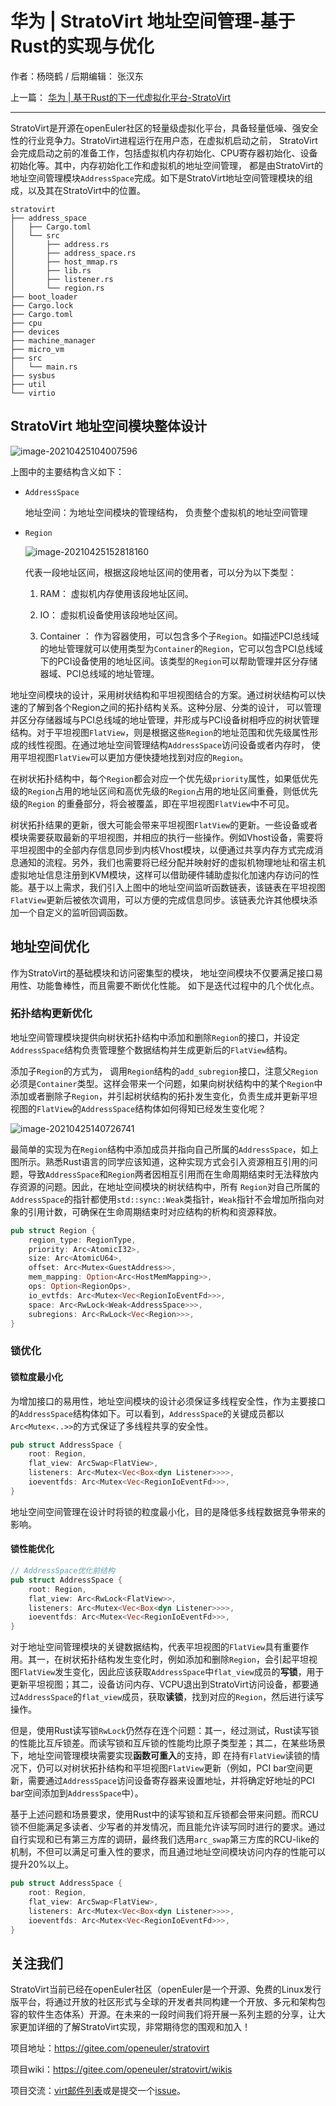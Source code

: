 # 华为 | StratoVirt 地址空间管理-基于Rust的实现与优化

作者：杨晓鹤 / 后期编辑： 张汉东

上一篇： [华为 | 基于Rust的下一代虚拟化平台-StratoVirt](../chapter_3/hw_rust_stratovirt.md)

---

StratoVirt是开源在openEuler社区的轻量级虚拟化平台，具备轻量低噪、强安全性的行业竞争力。StratoVirt进程运行在用户态，在虚拟机启动之前， StratoVirt会完成启动之前的准备工作，包括虚拟机内存初始化、CPU寄存器初始化、设备初始化等。其中，内存初始化工作和虚拟机的地址空间管理， 都是由StratoVirt的地址空间管理模块`AddressSpace`完成。如下是StratoVirt地址空间管理模块的组成，以及其在StratoVirt中的位置。

```
stratovirt
├── address_space
│   ├── Cargo.toml
│   └── src
│       ├── address.rs
│       ├── address_space.rs
│       ├── host_mmap.rs
│       ├── lib.rs
│       ├── listener.rs
│       └── region.rs
├── boot_loader
├── Cargo.lock
├── Cargo.toml
├── cpu
├── devices
├── machine_manager
├── micro_vm
├── src
│   └── main.rs
├── sysbus
├── util
└── virtio
```


## StratoVirt 地址空间模块整体设计

![image-20210425104007596](./image/hw-stratovirt/address_space_topology.png)


上图中的主要结构含义如下：

* `AddressSpace`

  地址空间：为地址空间模块的管理结构， 负责整个虚拟机的地址空间管理

* `Region`

  ![image-20210425152818160](./image/hw-stratovirt/region_addr.png)

  代表一段地址区间，根据这段地址区间的使用者，可以分为以下类型：

  1. RAM： 虚拟机内存使用该段地址区间。

  2. IO： 虚拟机设备使用该段地址区间。
  3. Container ： 作为容器使用，可以包含多个子`Region`。如描述PCI总线域的地址管理就可以使用类型为`Container`的`Region`，它可以包含PCI总线域下的PCI设备使用的地址区间。该类型的`Region`可以帮助管理并区分存储器域、PCI总线域的地址管理。



地址空间模块的设计，采用树状结构和平坦视图结合的方案。通过树状结构可以快速的了解到各个Region之间的拓扑结构关系。这种分层、分类的设计， 可以管理并区分存储器域与PCI总线域的地址管理，并形成与PCI设备树相呼应的树状管理结构。对于平坦视图`FlatView`，则是根据这些`Region`的地址范围和优先级属性形成的线性视图。在通过地址空间管理结构`AddressSpace`访问设备或者内存时， 使用平坦视图`FlatView`可以更加方便快捷地找到对应的`Region`。

在树状拓扑结构中，每个`Region`都会对应一个优先级`priority`属性，如果低优先级的`Region`占用的地址区间和高优先级的`Region`占用的地址区间重叠，则低优先级的`Region` 的重叠部分，将会被覆盖，即在平坦视图`FlatView`中不可见。



树状拓扑结果的更新，很大可能会带来平坦视图`FlatView`的更新。一些设备或者模块需要获取最新的平坦视图，并相应的执行一些操作。例如Vhost设备，需要将平坦视图中的全部内存信息同步到内核Vhost模块，以便通过共享内存方式完成消息通知的流程。另外，我们也需要将已经分配并映射好的虚拟机物理地址和宿主机虚拟地址信息注册到KVM模块，这样可以借助硬件辅助虚拟化加速内存访问的性能。基于以上需求，我们引入上图中的地址空间监听函数链表，该链表在平坦视图`FlatView`更新后被依次调用，可以方便的完成信息同步。该链表允许其他模块添加一个自定义的监听回调函数。



## 地址空间优化

作为StratoVirt的基础模块和访问密集型的模块， 地址空间模块不仅要满足接口易用性、功能鲁棒性，而且需要不断优化性能。 如下是迭代过程中的几个优化点。

###  拓扑结构更新优化

地址空间管理模块提供向树状拓扑结构中添加和删除`Region`的接口，并设定`AddressSpace`结构负责管理整个数据结构并生成更新后的`FlatView`结构。

添加子`Region`的方式为， 调用`Region`结构的`add_subregion`接口，注意父`Region`必须是`Container`类型。这样会带来一个问题，如果向树状结构中的某个`Region`中添加或者删除子`Region`，并引起树状结构的拓扑发生变化，负责生成并更新平坦视图的`FlatView`的`AddressSpace`结构体如何得知已经发生变化呢？

![image-20210425140726741](./image/hw-stratovirt/region_simple_pointer.png)

最简单的实现为在`Region`结构中添加成员并指向自己所属的`AddressSpace`，如上图所示。熟悉Rust语言的同学应该知道，这种实现方式会引入资源相互引用的问题，导致`AddressSpace`和`Region`两者因相互引用而在生命周期结束时无法释放内存资源的问题。因此，在地址空间模块的树状结构中，所有 `Region`对自己所属的`AddressSpace`的指针都使用`std::sync::Weak`类指针，`Weak`指针不会增加所指向对象的引用计数，可确保在生命周期结束时对应结构的析构和资源释放。

```rust
pub struct Region {
    region_type: RegionType,
    priority: Arc<AtomicI32>,
    size: Arc<AtomicU64>,
    offset: Arc<Mutex<GuestAddress>>,
    mem_mapping: Option<Arc<HostMemMapping>>,
    ops: Option<RegionOps>,
    io_evtfds: Arc<Mutex<Vec<RegionIoEventFd>>>,
    space: Arc<RwLock<Weak<AddressSpace>>>,
    subregions: Arc<RwLock<Vec<Region>>>,
}
```



### 锁优化

#### 锁粒度最小化

为增加接口的易用性，地址空间模块的设计必须保证多线程安全性，作为主要接口的`AddressSpace`结构体如下。可以看到，`AddressSpace`的关键成员都以`Arc<Mutex<..>>`的方式保证了多线程共享的安全性。

```rust
pub struct AddressSpace {
    root: Region,
    flat_view: ArcSwap<FlatView>,
    listeners: Arc<Mutex<Vec<Box<dyn Listener>>>>,
    ioeventfds: Arc<Mutex<Vec<RegionIoEventFd>>>,
}
```

地址空间空间管理在设计时将锁的粒度最小化，目的是降低多线程数据竞争带来的影响。



#### 锁性能优化

```rust
// AddressSpace优化前结构
pub struct AddressSpace {
    root: Region,
    flat_view: Arc<RwLock<FlatView>>,
    listeners: Arc<Mutex<Vec<Box<dyn Listener>>>>,
    ioeventfds: Arc<Mutex<Vec<RegionIoEventFd>>>,
}
```



对于地址空间管理模块的关键数据结构，代表平坦视图的`FlatView`具有重要作用。其一，在树状拓扑结构发生变化时，例如添加和删除`Region`，会引起平坦视图`FlatView`发生变化，因此应该获取`AddressSpace`中`flat_view`成员的**写锁**，用于更新平坦视图；其二，设备访问内存、VCPU退出到StratoVirt访问设备，都要通过`AddressSpace`的`flat_view`成员，获取**读锁**，找到对应的`Region`，然后进行读写操作。

但是，使用Rust读写锁`RwLock`仍然存在连个问题：其一，经过测试，Rust读写锁的性能比互斥锁差。而读写锁和互斥锁的性能均比原子类型差；其二，在某些场景下，地址空间管理模块需要实现**函数可重入**的支持，即 在持有`FlatView`读锁的情况下，仍可以对树状拓扑结构和平坦视图`FlatView`更新（例如，PCI bar空间更新，需要通过`AddressSpace`访问设备寄存器来设置地址，并将确定好地址的PCI bar空间添加到`AddressSpace`中）。



基于上述问题和场景要求，使用Rust中的读写锁和互斥锁都会带来问题。而RCU锁不但能满足多读者、少写者的并发情况，而且能允许读写同时进行的要求。通过自行实现和已有第三方库的调研，最终我们选用`arc_swap`第三方库的RCU-like的机制，不但可以满足可重入性的要求，而且通过地址空间模块访问内存的性能可以提升20%以上。

```rust
pub struct AddressSpace {
    root: Region,
    flat_view: ArcSwap<FlatView>,
    listeners: Arc<Mutex<Vec<Box<dyn Listener>>>>,
    ioeventfds: Arc<Mutex<Vec<RegionIoEventFd>>>,
}
```



## 关注我们

StratoVirt当前已经在openEuler社区（openEuler是一个开源、免费的Linux发行版平台，将通过开放的社区形式与全球的开发者共同构建一个开放、多元和架构包容的软件生态体系）开源。在未来的一段时间我们将开展一系列主题的分享，让大家更加详细的了解StratoVirt实现，非常期待您的围观和加入！

项目地址：https://gitee.com/openeuler/stratovirt

项目wiki：https://gitee.com/openeuler/stratovirt/wikis

项目交流：[virt邮件列表](https://mailweb.openeuler.org/postorius/lists/virt.openeuler.org/)或是提交一个[issue](https://gitee.com/openeuler/stratovirt/issues)。
























































